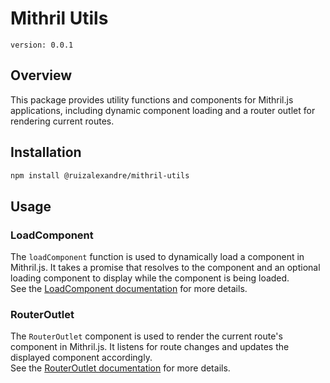 # Mithril Utils

`version: 0.0.1`

## Overview

This package provides utility functions and components for Mithril.js applications, including dynamic component loading and a router outlet for rendering current routes.

## Installation

```bash
npm install @ruizalexandre/mithril-utils
```

## Usage

### LoadComponent

The `loadComponent` function is used to dynamically load a component in Mithril.js. It takes a promise that resolves to the component and an optional loading component to display while the component is being loaded.<br />
See the [LoadComponent documentation](lib/load-component/README.md) for more details.

### RouterOutlet

The `RouterOutlet` component is used to render the current route's component in Mithril.js. It listens for route changes and updates the displayed component accordingly.<br />
See the [RouterOutlet documentation](lib/router-outlet/README.md) for more details.
